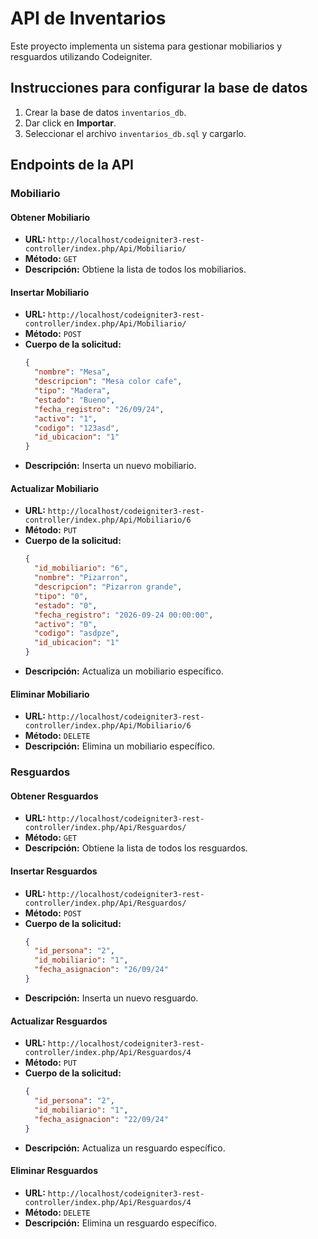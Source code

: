 # API de Inventarios

Este proyecto implementa un sistema para gestionar mobiliarios y resguardos utilizando Codeigniter.

## Instrucciones para configurar la base de datos

1. Crear la base de datos `inventarios_db`.
2. Dar click en **Importar**.
3. Seleccionar el archivo `inventarios_db.sql` y cargarlo.

## Endpoints de la API

### Mobiliario

#### Obtener Mobiliario
- **URL:** `http://localhost/codeigniter3-rest-controller/index.php/Api/Mobiliario/`
- **Método:** `GET`
- **Descripción:** Obtiene la lista de todos los mobiliarios.

#### Insertar Mobiliario
- **URL:** `http://localhost/codeigniter3-rest-controller/index.php/Api/Mobiliario/`
- **Método:** `POST`
- **Cuerpo de la solicitud:**
    ```json
    {
      "nombre": "Mesa",
      "descripcion": "Mesa color cafe",
      "tipo": "Madera",
      "estado": "Bueno",
      "fecha_registro": "26/09/24",
      "activo": "1",
      "codigo": "123asd",
      "id_ubicacion": "1"
    }
    ```
- **Descripción:** Inserta un nuevo mobiliario.

#### Actualizar Mobiliario
- **URL:** `http://localhost/codeigniter3-rest-controller/index.php/Api/Mobiliario/6`
- **Método:** `PUT`
- **Cuerpo de la solicitud:**
    ```json
    {
      "id_mobiliario": "6",
      "nombre": "Pizarron",
      "descripcion": "Pizarron grande",
      "tipo": "0",
      "estado": "0",
      "fecha_registro": "2026-09-24 00:00:00",
      "activo": "0",
      "codigo": "asdpze",
      "id_ubicacion": "1"
    }
    ```
- **Descripción:** Actualiza un mobiliario específico.

#### Eliminar Mobiliario
- **URL:** `http://localhost/codeigniter3-rest-controller/index.php/Api/Mobiliario/6`
- **Método:** `DELETE`
- **Descripción:** Elimina un mobiliario específico.

### Resguardos

#### Obtener Resguardos
- **URL:** `http://localhost/codeigniter3-rest-controller/index.php/Api/Resguardos/`
- **Método:** `GET`
- **Descripción:** Obtiene la lista de todos los resguardos.

#### Insertar Resguardos
- **URL:** `http://localhost/codeigniter3-rest-controller/index.php/Api/Resguardos/`
- **Método:** `POST`
- **Cuerpo de la solicitud:**
    ```json
    {
      "id_persona": "2",
      "id_mobiliario": "1",
      "fecha_asignacion": "26/09/24"
    }
    ```
- **Descripción:** Inserta un nuevo resguardo.

#### Actualizar Resguardos
- **URL:** `http://localhost/codeigniter3-rest-controller/index.php/Api/Resguardos/4`
- **Método:** `PUT`
- **Cuerpo de la solicitud:**
    ```json
    {
      "id_persona": "2",
      "id_mobiliario": "1",
      "fecha_asignacion": "22/09/24"
    }
    ```
- **Descripción:** Actualiza un resguardo específico.

#### Eliminar Resguardos
- **URL:** `http://localhost/codeigniter3-rest-controller/index.php/Api/Resguardos/4`
- **Método:** `DELETE`
- **Descripción:** Elimina un resguardo específico.
